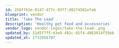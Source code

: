 ```yaml
---
id: 256ff61e-8147-477c-93f7-d82f4581efab
blueprint: vendor
title: 'Take The Lead'
description: 'Healthy pet food and accessories'
vendor_logo: vendor-logos/take-the-lead-.png
updated_by: 51d5f7f5-63e9-492c-92f4-4863914f59eb
updated_at: 1732956707
---
```

